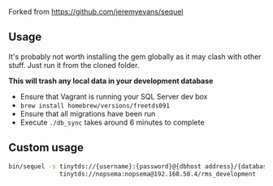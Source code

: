 Forked from https://github.com/jeremyevans/sequel

## Usage

It's probably not worth installing the gem globally as it may clash with other stuff.  Just run it from the cloned folder.

**This will trash any local data in your development database**

- Ensure that Vagrant is running your SQL Server dev box
- `brew install homebrew/versions/freetds091`
- Ensure that all migrations have been run
- Execute `./db_sync` takes around 6 minutes to complete

## Custom usage

```bash
bin/sequel -s tinytds://{username}:{password}@{dbhost address}/{database name} \
              tinytds://nopsema:nopsema@192.168.50.4/rms_development
```
